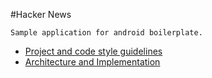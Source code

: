 #Hacker News
```
Sample application for android boilerplate.
```

* [Project and code style guidelines](project_and_code_guidelines.md)
* [Architecture and Implementation](android_architecture.md)
